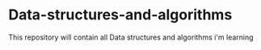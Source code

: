 # Data-structures-and-algorithms
This repository will contain all Data structures and algorithms i'm learning 
